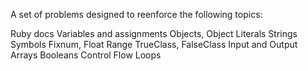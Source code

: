 A set of problems designed to reenforce the following topics:

Ruby docs
Variables and assignments
Objects, Object Literals
Strings
Symbols
Fixnum, Float
Range
TrueClass, FalseClass
Input and Output
Arrays
Booleans
Control Flow
Loops

